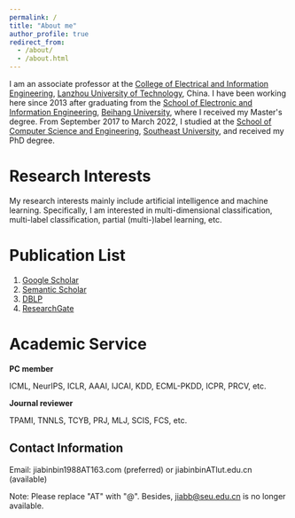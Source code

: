 ```yaml
---
permalink: /
title: "About me"
author_profile: true
redirect_from: 
  - /about/
  - /about.html
---
```


I am an associate professor at the [College of Electrical and Information Engineering](https://dianqi.lut.edu.cn/), [Lanzhou University of Technology](https://www.lut.edu.cn/), China. I have been working here since 2013 after graduating from the [School of Electronic and Information Engineering](http://www.ee.buaa.edu.cn/), [Beihang University](https://www.buaa.edu.cn/),  where I received my Master's degree. From September 2017 to March 2022, I studied at the [School of Computer Science and Engineering](https://cse.seu.edu.cn/), [Southeast University](https://www.seu.edu.cn/), and received my PhD degree.

Research Interests
======
My research interests mainly include artificial intelligence and machine learning. Specifically, I am interested in multi-dimensional classification, multi-label classification, partial (multi-)label learning, etc.

Publication List
======
1. [Google Scholar](https://scholar.google.com/citations?hl=en&user=ms6BTK4AAAAJ)
1. [Semantic Scholar](https://www.semanticscholar.org/author/Bin-Bin-Jia/66683124)
1. [DBLP](https://dblp.uni-trier.de/pid/245/3634.html)
1. [ResearchGate](https://www.researchgate.net/profile/Bin-Bin-Jia)

Academic Service
======
**PC member**

ICML, NeurIPS, ICLR, AAAI, IJCAI, KDD, ECML-PKDD, ICPR, PRCV, etc.

**Journal reviewer**

TPAMI, TNNLS, TCYB, PRJ, MLJ, SCIS, FCS, etc.

Contact Information
------
Email: jiabinbin1988AT163.com (preferred) or  jiabinbinATlut.edu.cn (available)

Note: Please replace "AT" with "@". Besides, jiabb@seu.edu.cn is no longer available.
